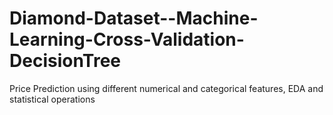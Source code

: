 # Diamond-Dataset--Machine-Learning-Cross-Validation-DecisionTree

Price Prediction using different numerical and categorical features, EDA and statistical operations
